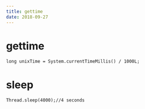 ```yaml
---
title: gettime
date: 2018-09-27
---
```

# gettime

    long unixTime = System.currentTimeMillis() / 1000L;

# sleep

    Thread.sleep(4000);//4 seconds